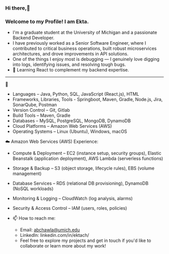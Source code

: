 ### Hi there,👋 
### Welcome to my Profile! I am Ekta.
- I'm a graduate student at the University of Michigan and a passionate Backend Developer.
- I have previously worked as a Senior Software Engineer, where I contributed to critical business operations, built robust microservices architectures, and drove improvements in API solutions.
- One of the things I enjoy most is debugging — I genuinely love digging into logs, identifying issues, and resolving tough bugs.
- 🌱  Learning React to complement my backend expertise. 

<hr/>

🔧
- Languages – Java, Python, SQL, JavaScript (React.js), HTML
- Frameworks, Libraries, Tools - Springboot, Maven, Gradle, Node.js, Jira, SonarQube, Postman
- Version Control – Git, Gitlab
- Build Tools – Maven, Gradle
- Databases – MySQL, PostgreSQL, MongoDB, DynamoDB
- Cloud Platforms – Amazon Web Services (AWS)
- Operating Systems – Linux (Ubuntu), Windows, macOS

☁️ Amazon Web Services (AWS) Experience:
- Compute & Deployment – EC2 (instance setup, security groups), Elastic Beanstalk (application 
 deployment), AWS Lambda (serverless functions)
- Storage & Backup – S3 (object storage, lifecycle rules), EBS (volume management)
- Database Services – RDS (relational DB provisioning), DynamoDB (NoSQL workloads)
- Monitoring & Logging – CloudWatch (log analysis, alarms)
- Security & Access Control – IAM (users, roles, policies)

- 📫 How to reach me:
  - Email: abchawla@umich.edu
  - LinkedIn: linkedin.com/in/ektach/ 
  - Feel free to explore my projects and get in touch if you'd like to collaborate or learn more about my work!  
<!--
**akchaw/akchaw** is a ✨ _special_ ✨ repository because its `README.md` (this file) appears on your GitHub profile.

Here are some ideas to get you started:

- 🔭 I’m currently working on ...
- 🌱 I’m currently learning ...
- 👯 I’m looking to collaborate on ...
- 🤔 I’m looking for help with ...
- 💬 Ask me about ...
- 📫 How to reach me: ...
- 😄 Pronouns: ...
- ⚡ Fun fact: ...
-->
